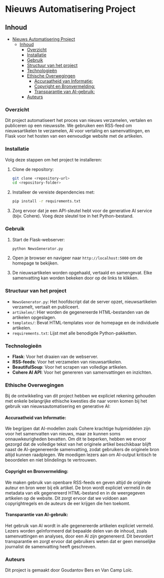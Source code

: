 # Nieuws Automatisering Project

## Inhoud
- [Nieuws Automatisering Project](#nieuws-automatisering-project)
  - [Inhoud](#inhoud)
    - [Overzicht](#overzicht)
    - [Installatie](#installatie)
    - [Gebruik](#gebruik)
    - [Structuur van het project](#structuur-van-het-project)
    - [Technologieën](#technologieën)
    - [Ethische Overwegingen](#ethische-overwegingen)
      - [Accuraatheid van Informatie:](#accuraatheid-van-informatie)
      - [Copyright en Bronvermelding:](#copyright-en-bronvermelding)
      - [Transparantie van AI-gebruik:](#transparantie-van-ai-gebruik)
    - [Auteurs](#auteurs)

### Overzicht
Dit project automatiseert het proces van nieuws verzamelen, vertalen en publiceren op een nieuwssite. We gebruiken een RSS-feed om nieuwsartikelen te verzamelen, AI voor vertaling en samenvattingen, en Flask voor het hosten van een eenvoudige website met de artikelen.

### Installatie
Volg deze stappen om het project te installeren:
1. Clone de repository:
    ```bash
    git clone <repository-url>
    cd <repository-folder>
    ```
2. Installeer de vereiste dependencies met:
    ```bash
    pip install -r requirements.txt
    ```

3. Zorg ervoor dat je een API-sleutel hebt voor de generative AI service (bijv. Cohere). Voeg deze sleutel toe in het Python-bestand.

### Gebruik
1. Start de Flask-webserver:
    ```bash
    python NewsGenerator.py
    ```

2. Open je browser en navigeer naar `http://localhost:5000` om de homepage te bekijken.

3. De nieuwsartikelen worden opgehaald, vertaald en samengevat. Elke samenvatting kan worden bekeken door op de links te klikken.

### Structuur van het project
- `NewsGenerator.py`: Het hoofdscript dat de server opzet, nieuwsartikelen verzamelt, vertaalt en publiceert.
- `artikelen/`: Hier worden de gegenereerde HTML-bestanden van de artikelen opgeslagen.
- `templates/`: Bevat HTML-templates voor de homepage en de individuele artikelen.
- `requirements.txt`: Lijst met alle benodigde Python-pakketten.

### Technologieën
- **Flask**: Voor het draaien van de webserver.
- **RSS-feeds**: Voor het verzamelen van nieuwsartikelen.
- **BeautifulSoup**: Voor het scrapen van volledige artikelen.
- **Cohere AI API**: Voor het genereren van samenvattingen en inzichten.

### Ethische Overwegingen

Bij de ontwikkeling van dit project hebben we expliciet rekening gehouden met enkele belangrijke ethische kwesties die naar voren komen bij het gebruik van nieuwsautomatisering en generative AI:

#### Accuraatheid van Informatie:

We begrijpen dat AI-modellen zoals Cohere krachtige hulpmiddelen zijn voor het samenvatten van nieuws, maar ze kunnen soms onnauwkeurigheden bevatten. Om dit te beperken, hebben we ervoor gezorgd dat de volledige tekst van het originele artikel beschikbaar blijft naast de AI-gegenereerde samenvatting, zodat gebruikers de originele bron altijd kunnen raadplegen. We moedigen lezers aan om AI-output kritisch te beoordelen en niet blindelings te vertrouwen.

#### Copyright en Bronvermelding:

We maken gebruik van openbare RSS-feeds en geven altijd de originele auteur en bron weer bij elk artikel. De bron wordt expliciet vermeld in de metadata van elk gegenereerd HTML-bestand en in de weergegeven artikelen op de website. Dit zorgt ervoor dat we voldoen aan copyrightregels en de auteurs de eer krijgen die hen toekomt.

#### Transparantie van AI-gebruik:

Het gebruik van AI wordt in alle gegenereerde artikelen expliciet vermeld. Lezers worden geïnformeerd dat bepaalde delen van de inhoud, zoals samenvattingen en analyses, door een AI zijn gegenereerd. Dit bevordert transparantie en zorgt ervoor dat gebruikers weten dat er geen menselijke journalist de samenvatting heeft geschreven.

### Auteurs
Dit project is gemaakt door Goudantov Bers en Van Camp Loïc.